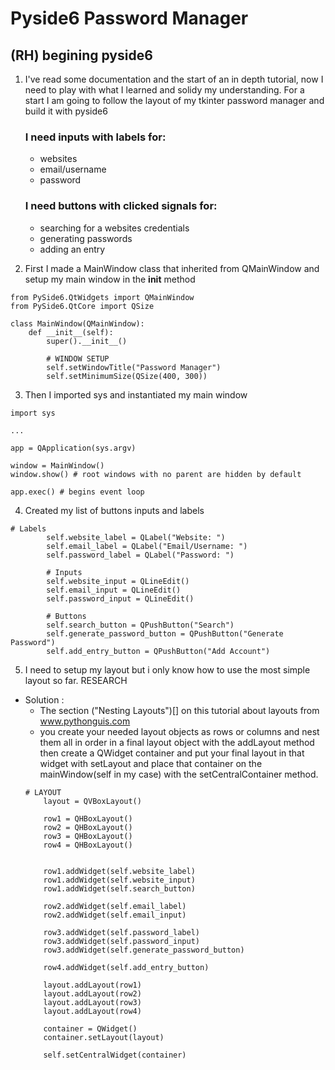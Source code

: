 # Pyside6 Password Manager

## (RH) begining pyside6
1. I've read some documentation and the start of an in depth tutorial, now I need to play with what I learned and solidy my understanding. For a start I am going to follow the layout of my tkinter password manager and build it with pyside6

    ### I need inputs with labels for:
    - websites
    - email/username
    - password

    ### I need buttons with clicked signals for:
    - searching for a websites credentials
    - generating passwords
    - adding an entry

2. First I made a MainWindow class that inherited from QMainWindow and setup my main window in the __init__ method
```
from PySide6.QtWidgets import QMainWindow
from PySide6.QtCore import QSize

class MainWindow(QMainWindow):
    def __init__(self):
        super().__init__()

        # WINDOW SETUP
        self.setWindowTitle("Password Manager")
        self.setMinimumSize(QSize(400, 300))
```

3. Then I imported sys and instantiated my main window
```
import sys

...

app = QApplication(sys.argv)

window = MainWindow()
window.show() # root windows with no parent are hidden by default

app.exec() # begins event loop
```

4. Created my list of buttons inputs and labels
```
# Labels
        self.website_label = QLabel("Website: ")
        self.email_label = QLabel("Email/Username: ")
        self.password_label = QLabel("Password: ")

        # Inputs
        self.website_input = QLineEdit()
        self.email_input = QLineEdit()
        self.password_input = QLineEdit()

        # Buttons
        self.search_button = QPushButton("Search")
        self.generate_password_button = QPushButton("Generate Password")
        self.add_entry_button = QPushButton("Add Account")
```

5. I need to setup my layout but i only know how to use the most simple layout so far. RESEARCH
- Solution :
    - The section ("Nesting Layouts")[] on this tutorial about layouts from www.pythonguis.com
    - you create your needed layout objects as rows or columns and nest them all in order in a final layout object with the addLayout method then create a QWidget container and put your final layout in that widget with setLayout and place that container on the mainWindow(self in my case) with the setCentralContainer method.
    ```
    # LAYOUT
        layout = QVBoxLayout()

        row1 = QHBoxLayout()
        row2 = QHBoxLayout()
        row3 = QHBoxLayout()
        row4 = QHBoxLayout()


        row1.addWidget(self.website_label)
        row1.addWidget(self.website_input)
        row1.addWidget(self.search_button)

        row2.addWidget(self.email_label)
        row2.addWidget(self.email_input)

        row3.addWidget(self.password_label)
        row3.addWidget(self.password_input)
        row3.addWidget(self.generate_password_button)

        row4.addWidget(self.add_entry_button)

        layout.addLayout(row1)
        layout.addLayout(row2)
        layout.addLayout(row3)
        layout.addLayout(row4)

        container = QWidget()
        container.setLayout(layout)

        self.setCentralWidget(container)
    ```
